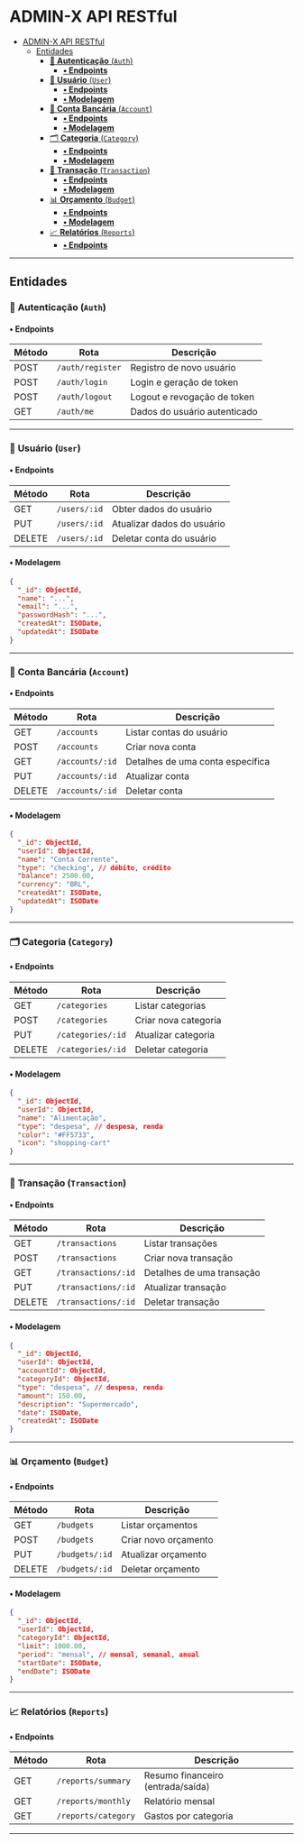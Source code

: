 # ADMIN-X API RESTful

- [ADMIN-X API RESTful](#admin-x-api-restful)
  - [Entidades](#entidades)
    - [🔐 **Autenticação** (`Auth`)](#-autenticação-auth)
      - [**• Endpoints**](#-endpoints)
    - [👤 **Usuário** (`User`)](#-usuário-user)
      - [**• Endpoints**](#-endpoints-1)
      - [**• Modelagem**](#-modelagem)
    - [🏦 **Conta Bancária** (`Account`)](#-conta-bancária-account)
      - [**• Endpoints**](#-endpoints-2)
      - [**• Modelagem**](#-modelagem-1)
    - [🗂️ **Categoria** (`Category`)](#️-categoria-category)
      - [**• Endpoints**](#-endpoints-3)
      - [**• Modelagem**](#-modelagem-2)
    - [💸 **Transação** (`Transaction`)](#-transação-transaction)
      - [**• Endpoints**](#-endpoints-4)
      - [**• Modelagem**](#-modelagem-3)
    - [📊 **Orçamento** (`Budget`)](#-orçamento-budget)
      - [**• Endpoints**](#-endpoints-5)
      - [**• Modelagem**](#-modelagem-4)
    - [📈 **Relatórios** (`Reports`)](#-relatórios-reports)
      - [**• Endpoints**](#-endpoints-6)

---

## Entidades

### 🔐 **Autenticação** (`Auth`)

#### **• Endpoints**

| Método | Rota             | Descrição                    |
| ------ | ---------------- | ---------------------------- |
| POST   | `/auth/register` | Registro de novo usuário     |
| POST   | `/auth/login`    | Login e geração de token     |
| POST   | `/auth/logout`   | Logout e revogação de token  |
| GET    | `/auth/me`       | Dados do usuário autenticado |

---

### 👤 **Usuário** (`User`)

#### **• Endpoints**

| Método | Rota         | Descrição                  |
| ------ | ------------ | -------------------------- |
| GET    | `/users/:id` | Obter dados do usuário     |
| PUT    | `/users/:id` | Atualizar dados do usuário |
| DELETE | `/users/:id` | Deletar conta do usuário   |

#### **• Modelagem**

```json
{
  "_id": ObjectId,
  "name": "...",
  "email": "...",
  "passwordHash": "...",
  "createdAt": ISODate,
  "updatedAt": ISODate
}
```

---

### 🏦 **Conta Bancária** (`Account`)

#### **• Endpoints**

| Método | Rota            | Descrição                        |
| ------ | --------------- | -------------------------------- |
| GET    | `/accounts`     | Listar contas do usuário         |
| POST   | `/accounts`     | Criar nova conta                 |
| GET    | `/accounts/:id` | Detalhes de uma conta específica |
| PUT    | `/accounts/:id` | Atualizar conta                  |
| DELETE | `/accounts/:id` | Deletar conta                    |

#### **• Modelagem**

```json
{
  "_id": ObjectId,
  "userId": ObjectId,
  "name": "Conta Corrente",
  "type": "checking", // débito, crédito
  "balance": 2500.00,
  "currency": "BRL",
  "createdAt": ISODate,
  "updatedAt": ISODate
}

```

---

### 🗂️ **Categoria** (`Category`)

#### **• Endpoints**

| Método | Rota              | Descrição            |
| ------ | ----------------- | -------------------- |
| GET    | `/categories`     | Listar categorias    |
| POST   | `/categories`     | Criar nova categoria |
| PUT    | `/categories/:id` | Atualizar categoria  |
| DELETE | `/categories/:id` | Deletar categoria    |

#### **• Modelagem**

```json
{
  "_id": ObjectId,
  "userId": ObjectId,
  "name": "Alimentação",
  "type": "despesa", // despesa, renda
  "color": "#FF5733",
  "icon": "shopping-cart"
}
```

---

### 💸 **Transação** (`Transaction`)

#### **• Endpoints**

| Método | Rota                | Descrição                 |
| ------ | ------------------- | ------------------------- |
| GET    | `/transactions`     | Listar transações         |
| POST   | `/transactions`     | Criar nova transação      |
| GET    | `/transactions/:id` | Detalhes de uma transação |
| PUT    | `/transactions/:id` | Atualizar transação       |
| DELETE | `/transactions/:id` | Deletar transação         |

#### **• Modelagem**

```json
{
  "_id": ObjectId,
  "userId": ObjectId,
  "accountId": ObjectId,
  "categoryId": ObjectId,
  "type": "despesa", // despesa, renda
  "amount": 150.00,
  "description": "Supermercado",
  "date": ISODate,
  "createdAt": ISODate
}

```

---

### 📊 **Orçamento** (`Budget`)

#### **• Endpoints**

| Método | Rota           | Descrição            |
| ------ | -------------- | -------------------- |
| GET    | `/budgets`     | Listar orçamentos    |
| POST   | `/budgets`     | Criar novo orçamento |
| PUT    | `/budgets/:id` | Atualizar orçamento  |
| DELETE | `/budgets/:id` | Deletar orçamento    |

#### **• Modelagem**

```json
{
  "_id": ObjectId,
  "userId": ObjectId,
  "categoryId": ObjectId,
  "limit": 1000.00,
  "period": "mensal", // mensal, semanal, anual
  "startDate": ISODate,
  "endDate": ISODate
}
```

---

### 📈 **Relatórios** (`Reports`)

#### **• Endpoints**

| Método | Rota                | Descrição                         |
| ------ | ------------------- | --------------------------------- |
| GET    | `/reports/summary`  | Resumo financeiro (entrada/saída) |
| GET    | `/reports/monthly`  | Relatório mensal                  |
| GET    | `/reports/category` | Gastos por categoria              |

---
